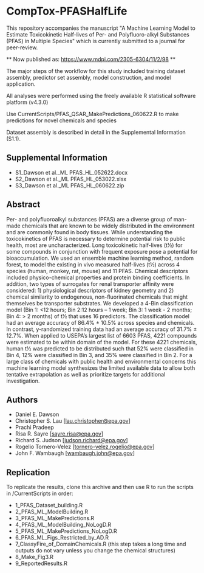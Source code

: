 # CompTox-PFASHalfLife

This repository accompanies the manuscript "A Machine Learning Model to Estimate Toxicokinetic Half-lives of Per- and Polyfluoro-alkyl Substances (PFAS) in Multiple Species" which is currently submitted to a journal for peer-review.

** Now published as: https://www.mdpi.com/2305-6304/11/2/98 **

The major steps of the workflow for this study included training dataset assembly, predictor set assembly, model construction, and model application.

All analyses were performed using the freely available R statistical software platform (v4.3.0)

Use CurrentScripts/PFAS_QSAR_MakePredictions_060622.R to make predictions for novel chemicals and species

Dataset assembly is described in detail in the Supplemental Information (S1.1). 

## Supplemental Information

* S1_Dawson et al._ML PFAS_HL_052622.docx
* S2_Dawson et al._ML PFAS_HL_053022.xlsx
* S3_Dawson et al._ML PFAS_HL_060622.zip

## Abstract

Per- and polyfluoroalkyl substances (PFAS) are a diverse group of man-made chemicals that are known to be widely distributed in the environment and are commonly found in body tissues. While understanding the toxicokinetics of PFAS is necessary to determine potential risk to public health, most are uncharacterized. Long toxicokinetic half-lives (t½) for some compounds in conjunction with frequent exposure pose a potential for bioaccumulation. We used an ensemble machine learning method, random forest, to model the existing in vivo measured half-lives (t½) across 4 species (human, monkey, rat, mouse) and 11 PFAS. Chemical descriptors included physico-chemical properties and protein binding coefficients. In addition, two types of surrogates for renal transporter affinity were considered: 1) physiological descriptors of kidney geometry and 2) chemical similarity to endogenous, non-fluorinated chemicals that might themselves be transporter substrates. We developed a 4-Bin classification model (Bin 1: <12 hours; Bin 2:12 hours – 1 week; Bin 3: 1 week - 2 months; Bin 4: > 2 months) of t½ that uses 16 predictors. The classification model had an average accuracy of 86.4% ± 10.5% across species and chemicals.  In contrast, y-randomized training data had an average accuracy of 31.7% ± 12.7%. When applied to USEPA’s largest list of 6603 PFAS, 4221 compounds were estimated to be within domain of the model. For these 4221 chemicals, human t½ was predicted to be distributed such that 52% were classified in Bin 4, 12% were classified in Bin 3, and 35% were classified in Bin 2. For a large class of chemicals with public health and environmental concerns this machine learning model synthesizes the limited available data to allow both tentative extrapolation as well as prioritize targets for additional investigation.

## Authors

* Daniel E. Dawson
* Christopher S. Lau [lau.christopher@epa.gov]
* Prachi Pradeep
* Risa R. Sayre [sayre.risa@epa.gov]
* Richard S. Judson [judson.richard@epa.gov]
* Rogelio Tornero-Velez [tornero-velez.rogelio@epa.gov]
* John F. Wambaugh [wambaugh.john@epa.gov] 

## Replication

To replicate the results, clone this archive and then use R to run the scripts
in /CurrentScripts in order:
* 1_PFAS_Dataset_building.R
* 2_PFAS_ML_ModelBuilding.R
* 3_PFAS_ML_MakePredictions.R
* 4_PFAS_ML_ModelBuilding_NoLogD.R
* 5_PFAS_ML_MakePredictions_NoLogD.R
* 6_PFAS_ML_Figs_Restricted_by_AD.R
* 7_ClassyFire_of_DomainChemicals.R  (this step takes a long time and outputs do not vary unless you change the chemical structures)
* 8_Make_Fig3.R
* 9_ReportedResults.R
